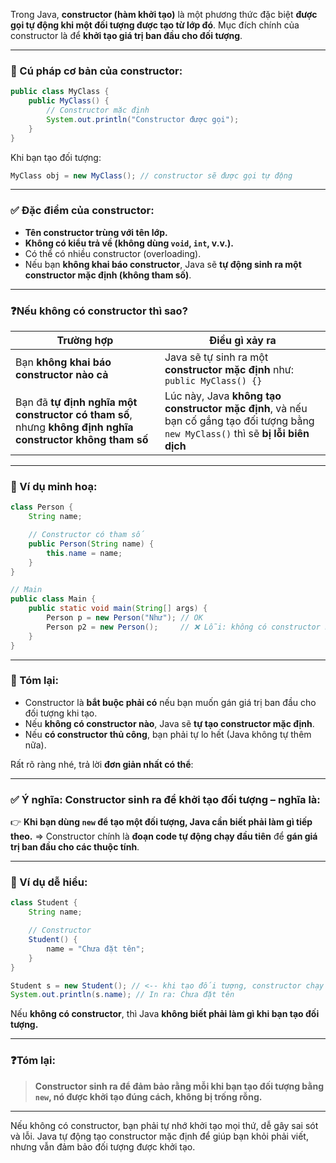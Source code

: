 Trong Java, **constructor (hàm khởi tạo)** là một phương thức đặc biệt **được gọi tự động khi một đối tượng được tạo từ lớp đó**. Mục đích chính của constructor là để **khởi tạo giá trị ban đầu cho đối tượng**.

---

### 🧠 Cú pháp cơ bản của constructor:

```java
public class MyClass {
    public MyClass() {
        // Constructor mặc định
        System.out.println("Constructor được gọi");
    }
}
```

Khi bạn tạo đối tượng:

```java
MyClass obj = new MyClass(); // constructor sẽ được gọi tự động
```

---

### ✅ Đặc điểm của constructor:

* **Tên constructor trùng với tên lớp.**
* **Không có kiểu trả về (không dùng `void`, `int`, v.v.).**
* Có thể có nhiều constructor (overloading).
* Nếu bạn **không khai báo constructor**, Java sẽ **tự động sinh ra một constructor mặc định (không tham số)**.

---

### ❓Nếu không có constructor thì sao?

| Trường hợp                                                                                                | Điều gì xảy ra                                                                                                                      |
| --------------------------------------------------------------------------------------------------------- | ----------------------------------------------------------------------------------------------------------------------------------- |
| Bạn **không khai báo constructor nào cả**                                                                 | Java sẽ tự sinh ra một **constructor mặc định** như: `public MyClass() {}`                                                          |
| Bạn đã **tự định nghĩa một constructor có tham số**, nhưng **không định nghĩa constructor không tham số** | Lúc này, Java **không tạo constructor mặc định**, và nếu bạn cố gắng tạo đối tượng bằng `new MyClass()` thì sẽ **bị lỗi biên dịch** |

---

### 📌 Ví dụ minh hoạ:

```java
class Person {
    String name;

    // Constructor có tham số
    public Person(String name) {
        this.name = name;
    }
}

// Main
public class Main {
    public static void main(String[] args) {
        Person p = new Person("Như"); // OK
        Person p2 = new Person();     // ❌ Lỗi: không có constructor không tham số
    }
}
```

---

### 💬 Tóm lại:

* Constructor là **bắt buộc phải có** nếu bạn muốn gán giá trị ban đầu cho đối tượng khi tạo.
* Nếu **không có constructor nào**, Java sẽ **tự tạo constructor mặc định**.
* Nếu **có constructor thủ công**, bạn phải tự lo hết (Java không tự thêm nữa).

Rất rõ ràng nhé, trả lời **đơn giản nhất có thể**:

---

### ✅ Ý nghĩa: Constructor sinh ra để **khởi tạo đối tượng** – nghĩa là:

👉 **Khi bạn dùng `new` để tạo một đối tượng, Java cần biết phải làm gì tiếp theo.**
\=> Constructor chính là **đoạn code tự động chạy đầu tiên** để **gán giá trị ban đầu cho các thuộc tính**.

---

### 📌 Ví dụ dễ hiểu:

```java
class Student {
    String name;

    // Constructor
    Student() {
        name = "Chưa đặt tên";
    }
}

Student s = new Student(); // <-- khi tạo đối tượng, constructor chạy
System.out.println(s.name); // In ra: Chưa đặt tên
```

Nếu **không có constructor**, thì Java **không biết phải làm gì khi bạn tạo đối tượng.**

---

### ❓Tóm lại:

> **Constructor sinh ra để đảm bảo rằng mỗi khi bạn tạo đối tượng bằng `new`, nó được khởi tạo đúng cách, không bị trống rỗng.**

---

Nếu không có constructor, bạn phải tự nhớ khởi tạo mọi thứ, dễ gây sai sót và lỗi.
Java tự động tạo constructor mặc định để giúp bạn khỏi phải viết, nhưng vẫn đảm bảo đối tượng được khởi tạo.

